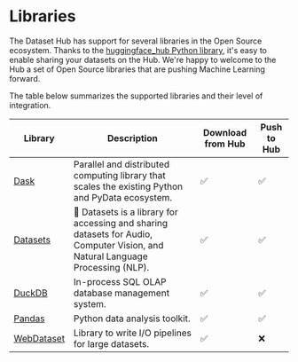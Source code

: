 # Libraries

The Dataset Hub has support for several libraries in the Open Source ecosystem.
Thanks to the [huggingface_hub Python library](../huggingface_hub), it's easy to enable sharing your datasets on the Hub.
We're happy to welcome to the Hub a set of Open Source libraries that are pushing Machine Learning forward.

The table below summarizes the supported libraries and their level of integration.

| Library                                                                     | Description                                                                                                         | Download from Hub | Push to Hub |
|-----------------------------------------------------------------------------|---------------------------------------------------------------------------------------------------------------------|---|----|
| [Dask](https://github.com/dask/dask) | Parallel and distributed computing library that scales the existing Python and PyData ecosystem.                                                           | ✅ | ✅ |
| [Datasets](https://github.com/huggingface/datasets) | 🤗 Datasets is a library for accessing and sharing datasets for Audio, Computer Vision, and Natural Language Processing (NLP).              | ✅ | ✅ |
| [DuckDB](https://github.com/duckdb/duckdb) | In-process SQL OLAP database management system.                                                                                                      | ✅ | ✅ |
| [Pandas](https://github.com/pandas-dev/pandas) | Python data analysis toolkit.                                                                                                                    | ✅ | ✅ |
| [WebDataset](https://github.com/webdataset/webdataset) | Library to write I/O pipelines for large datasets.                                                                                       | ✅ | ❌ |
